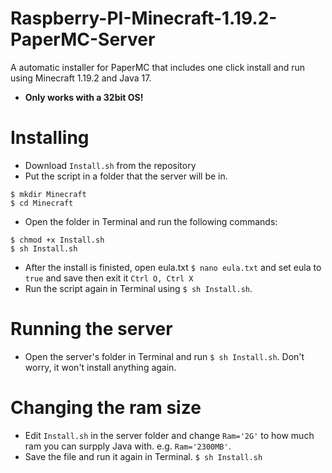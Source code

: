 # Raspberry-PI-Minecraft-1.19.2-PaperMC-Server
A automatic installer for PaperMC that includes one click install and run using Minecraft 1.19.2 and Java 17.

- <b>Only works with a 32bit OS!</b>

# Installing
- Download `Install.sh` from the repository
- Put the script in a folder that the server will be in. 
```
$ mkdir Minecraft
$ cd Minecraft
```
- Open the folder in Terminal and run the following commands:
```
$ chmod +x Install.sh
$ sh Install.sh
```
- After the install is finisted, open eula.txt `$ nano eula.txt` and set eula to `true` and save then exit it `Ctrl O, Ctrl X` 
- Run the script again in Terminal using `$ sh Install.sh`.

# Running the server
- Open the server's folder in Terminal and run `$ sh Install.sh`. Don't worry, it won't install anything again. 

# Changing the ram size
- Edit `Install.sh` in the server folder and change `Ram='2G'` to how much ram you can surpply Java with. e.g. `Ram='2300MB'`.
- Save the file and run it again in Terminal. `$ sh Install.sh`
